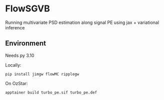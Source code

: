 # FlowSGVB

Running multivariate PSD estimation along signal PE using jax + variational inference



## Environment

Needs py 3.10

Locally:
```
pip install jimgw flowMC ripplegw
```

On OzStar:
```
apptainer build turbo_pe.sif turbo_pe.def
```




